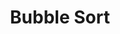---
title: 'Bubble Sort'
type: docs
toc: true
sidebar:
  open: true
prev: sorting-algorithms
next: selection-sort
params:
  editURL:
---